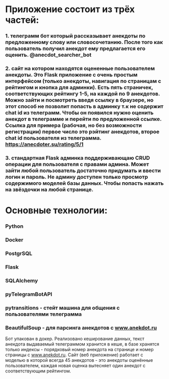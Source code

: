 # Приложение состоит из трёх частей:
### 1. телеграмм бот который рассказывает анекдоты по предложенному слову или словосочетанию. После того как пользователь получил анекдот ему предлагается его оценить. @anecdot_searcher_bot

### 2. сайт на котором находятся оцененные пользователем анекдоты. Это Flask приложение с очень простым интерфейсом (только анекдоты, навигация по страницам с рейтингом и кнопка для админки). Есть пять страничек, соответствующих рейтингу 1-5, на каждой по 9 анекдотов. Можно зайти и посмотреть введя ссылку в браузере, но этот способ не позволит попасть в админку т.к не содержит chat id из телеграмм. Чтобы он появился нужно оценить анекдот в телеграмме и перейти по предложенной ссылке. Ссылка для примера (рабочая, но без возможности регистрации) первое число это рэйтинг анекдотов, второе chat id пользователя из телеграмма. https://anecdoter.su/rating/5/1

### 3. стандартная Flask админка поддерживающаю CRUD операции для пользователя с правами админа. Может зайти любой пользователь достаточно придумать и ввести логин и пароль. Не админу доступен только просмотр содержимого моделей базы данных. Чтобы попасть нажать на звёздочки на любой странице.

# Основные технологии:

### Python

### Docker

### PostgrSQL

### Flask

### SQLAlchemy

### pyTelegramBotAPI

### pytransitions - стейт машина для общения с пользователями телеграмма

### BeautifulSoup - для парсинга анекдотов с www.anekdot.ru

Бот упакован в докер. Реализовано кеширование данных, текст анекдота выдаваемый телеграммом хранится в кеше, в базе хранятся только индексы - порядковый номер анекдота на странице и номер страницы с www.anekdot.ru. Сайт (веб приложение) работает с моделью в которой всегда 45 анекдотов - это анекдоты оценённые пользователем, каждая новая оценка вытесняет один анекдот с соответствующим рейтингом.
